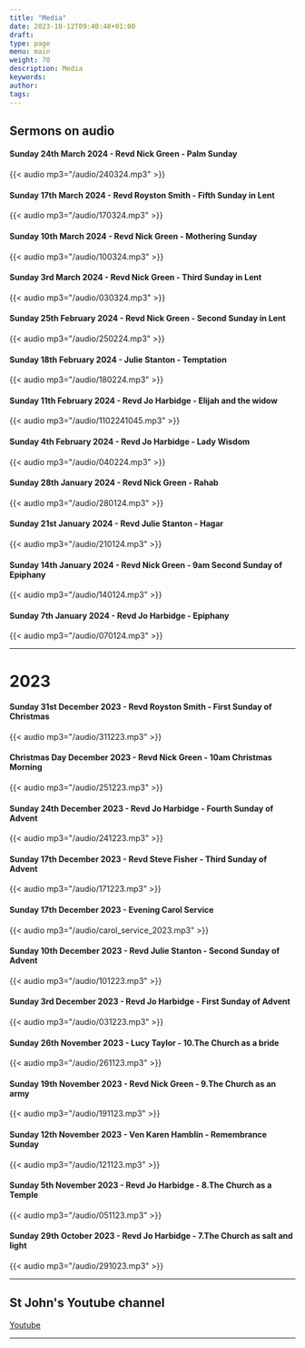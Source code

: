 ```yaml
---
title: "Media"
date: 2023-10-12T09:40:48+01:00
draft: 
type: page
menu: main
weight: 70
description: Media
keywords:
author: 
tags: 
---
```


## Sermons on audio 

#### Sunday 24th March 2024 - Revd Nick Green - Palm Sunday 

{{< audio mp3="/audio/240324.mp3" >}}

#### Sunday 17th March 2024 - Revd Royston Smith - Fifth Sunday in Lent 

{{< audio mp3="/audio/170324.mp3" >}}

#### Sunday 10th March 2024 - Revd Nick Green - Mothering Sunday 

{{< audio mp3="/audio/100324.mp3" >}}

#### Sunday 3rd March 2024 - Revd Nick Green - Third Sunday in Lent

{{< audio mp3="/audio/030324.mp3" >}}

#### Sunday 25th February 2024 - Revd Nick Green - Second Sunday in Lent

{{< audio mp3="/audio/250224.mp3" >}}

#### Sunday 18th February 2024 - Julie Stanton - Temptation

{{< audio mp3="/audio/180224.mp3" >}}

#### Sunday 11th February 2024 - Revd Jo Harbidge - Elijah and the widow

{{< audio mp3="/audio/1102241045.mp3" >}}

#### Sunday 4th February 2024 - Revd Jo Harbidge - Lady Wisdom

{{< audio mp3="/audio/040224.mp3" >}}

#### Sunday 28th January 2024 - Revd Nick Green - Rahab

{{< audio mp3="/audio/280124.mp3" >}}

#### Sunday 21st January 2024 - Revd Julie Stanton - Hagar

{{< audio mp3="/audio/210124.mp3" >}}

#### Sunday 14th January 2024 - Revd Nick Green  - 9am Second Sunday of Epiphany

{{< audio mp3="/audio/140124.mp3" >}}

#### Sunday 7th January 2024 - Revd Jo Harbidge  - Epiphany

{{< audio mp3="/audio/070124.mp3" >}}

---

# 2023 

#### Sunday 31st December 2023 - Revd Royston Smith  - First Sunday of Christmas

{{< audio mp3="/audio/311223.mp3" >}}

#### Christmas Day December 2023 - Revd Nick Green - 10am Christmas Morning

{{< audio mp3="/audio/251223.mp3" >}}

#### Sunday 24th December 2023 - Revd Jo Harbidge - Fourth Sunday of Advent

{{< audio mp3="/audio/241223.mp3" >}}

#### Sunday 17th December 2023 - Revd Steve Fisher - Third Sunday of Advent

{{< audio mp3="/audio/171223.mp3" >}}

#### Sunday 17th December 2023 - Evening Carol Service

{{< audio mp3="/audio/carol_service_2023.mp3" >}}

#### Sunday 10th December 2023 - Revd Julie Stanton - Second Sunday of Advent

{{< audio mp3="/audio/101223.mp3" >}}

#### Sunday 3rd December 2023 - Revd Jo Harbidge - First Sunday of Advent

{{< audio mp3="/audio/031223.mp3" >}}

#### Sunday 26th November 2023 - Lucy Taylor - 10.The Church as a bride

{{< audio mp3="/audio/261123.mp3" >}}

#### Sunday 19th November 2023 - Revd Nick Green - 9.The Church as an army

{{< audio mp3="/audio/191123.mp3" >}}

#### Sunday 12th November 2023 - Ven Karen Hamblin - Remembrance Sunday

{{< audio mp3="/audio/121123.mp3" >}}

#### Sunday 5th November 2023 - Revd Jo Harbidge - 8.The Church as a Temple

{{< audio mp3="/audio/051123.mp3" >}}

#### Sunday 29th October 2023 - Revd Jo Harbidge - 7.The Church as salt and light

{{< audio mp3="/audio/291023.mp3" >}}

---

## St John's Youtube channel

[Youtube](https://www.youtube.com/channel/UCh7jLJ0esHTVGjwZpf_mHAQ/videos?view=57)

---


